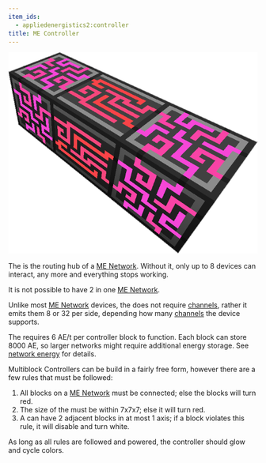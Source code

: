 ```yaml
---
item_ids:
  - appliedenergistics2:controller
title: ME Controller
---
```


![A picture of a controller.](../../../public/assets/large/controller.png)

The <ItemLink id="appliedenergistics2:controller"/> is the routing hub of a [ME Network](../me-network.md).
Without it, only up to 8 devices can interact, any more and everything stops working.

It is not possible to have 2 <ItemLink id="appliedenergistics2:controller" /> in one [ME Network](../me-network.md).

Unlike most [ME Network](../me-network.md) devices, the <ItemLink id="appliedenergistics2:controller"/> does not require
[channels](channels.md), rather it emits them 8 or 32 per side, depending how many [channels](channels.md) the device supports.

The <ItemLink id="appliedenergistics2:controller"/> requires 6 AE/t per controller block to
function. Each <ItemLink id="appliedenergistics2:controller"/> block can store 8000 AE, so larger networks might require additional
energy storage. See [network energy](network-energy.md) for details.

Multiblock Controllers can be build in a fairly free form, however there are a few rules that must be followed:

1. All <ItemLink id="appliedenergistics2:controller"/> blocks on a [ME Network](../me-network.md) must be connected; else the blocks will turn red.
2. The size of the <ItemLink id="appliedenergistics2:controller"/> must be within 7x7x7; else it will turn red.
3. A <ItemLink id="appliedenergistics2:controller"/> can have 2 adjacent blocks in at most 1 axis; if a block violates this rule, it will disable and turn white.

As long as all rules are followed and powered, the controller should glow and
cycle colors.

<RecipeFor id="appliedenergistics2:controller" />
